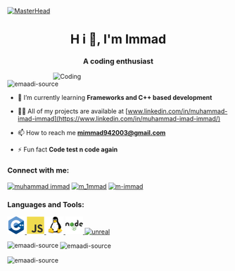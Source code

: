 [![MasterHead](https://1.bp.blogspot.com/-7A4WynwLsMw/XbBpCXG8fHI/AAAAAAAAMt4/uOa1bpLskYgrwGbllhSu2SDj_Mig8SXJQCLcBGAsYHQ/s1600/2000_600px.gif)](https://rishavchanda.io)

<h1 align="center">H
i 👋, I'm Immad</h1>
<h3 align="center">A coding enthusiast</h3>
<img align="right" alt="Coding" width="400" src="https://cdn.dribbble.com/users/1162077/screenshots/3848914/programmer.gif">

<p align="left"> <img src="https://komarev.com/ghpvc/?username=emaadi-source&label=Profile%20views&color=0e75b6&style=flat" alt="emaadi-source" /> </p>

- 🌱 I’m currently learning **Frameworks and C++ based development**

- 👨‍💻 All of my projects are available at [www.linkedin.com/in/muhammad-imad-immad](https://www.linkedin.com/in/muhammad-imad-immad/)

- 📫 How to reach me **mimmad942003@gmail.com**

- ⚡ Fun fact **Code test n code again**

<h3 align="left">Connect with me:</h3>
<p align="left">
<a href="https://linkedin.com/in/muhammad immad" target="blank"><img align="center" src="https://raw.githubusercontent.com/rahuldkjain/github-profile-readme-generator/master/src/images/icons/Social/linked-in-alt.svg" alt="muhammad immad" height="30" width="40" /></a>
<a href="https://instagram.com/m_1mmad" target="blank"><img align="center" src="https://raw.githubusercontent.com/rahuldkjain/github-profile-readme-generator/master/src/images/icons/Social/instagram.svg" alt="m_1mmad" height="30" width="40" /></a>
<a href="https://www.leetcode.com/m-immad" target="blank"><img align="center" src="https://raw.githubusercontent.com/rahuldkjain/github-profile-readme-generator/master/src/images/icons/Social/leet-code.svg" alt="m-immad" height="30" width="40" /></a>
</p>

<h3 align="left">Languages and Tools:</h3>
<p align="left"> <a href="https://www.w3schools.com/cpp/" target="_blank" rel="noreferrer"> <img src="https://raw.githubusercontent.com/devicons/devicon/master/icons/cplusplus/cplusplus-original.svg" alt="cplusplus" width="40" height="40"/> </a> <a href="https://developer.mozilla.org/en-US/docs/Web/JavaScript" target="_blank" rel="noreferrer"> <img src="https://raw.githubusercontent.com/devicons/devicon/master/icons/javascript/javascript-original.svg" alt="javascript" width="40" height="40"/> </a> <a href="https://www.linux.org/" target="_blank" rel="noreferrer"> <img src="https://raw.githubusercontent.com/devicons/devicon/master/icons/linux/linux-original.svg" alt="linux" width="40" height="40"/> </a> <a href="https://nodejs.org" target="_blank" rel="noreferrer"> <img src="https://raw.githubusercontent.com/devicons/devicon/master/icons/nodejs/nodejs-original-wordmark.svg" alt="nodejs" width="40" height="40"/> </a> <a href="https://unrealengine.com/" target="_blank" rel="noreferrer"> <img src="https://raw.githubusercontent.com/kenangundogan/fontisto/036b7eca71aab1bef8e6a0518f7329f13ed62f6b/icons/svg/brand/unreal-engine.svg" alt="unreal" width="40" height="40"/> </a> </p>

<p><img align="left" src="https://github-readme-stats.vercel.app/api/top-langs?username=emaadi-source&show_icons=true&locale=en&layout=compact" alt="emaadi-source" /></p>

<p>&nbsp;<img align="center" src="https://github-readme-stats.vercel.app/api?username=emaadi-source&show_icons=true&locale=en" alt="emaadi-source" /></p>

<p><img align="center" src="https://github-readme-streak-stats.herokuapp.com/?user=emaadi-source&" alt="emaadi-source" /></p>
